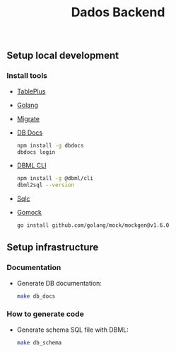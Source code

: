 <div align="center" style="padding-bottom: 20px">
  <h1>Dados Backend</h1>
</div>

## Setup local development

### Install tools

- [TablePlus](https://tableplus.com/)
- [Golang](https://golang.org/)
- [Migrate](https://github.com/golang-migrate/migrate/tree/master/cmd/migrate)

- [DB Docs](https://dbdocs.io/docs)

  ```bash
  npm install -g dbdocs
  dbdocs login
  ```

- [DBML CLI](https://www.dbml.org/cli/#installation)

  ```bash
  npm install -g @dbml/cli
  dbml2sql --version
  ```

- [Sqlc](https://github.com/kyleconroy/sqlc#installation)

- [Gomock](https://github.com/golang/mock)

  ```bash
  go install github.com/golang/mock/mockgen@v1.6.0
  ```

## Setup infrastructure

### Documentation

- Generate DB documentation:

  ```bash
  make db_docs
  ```

### How to generate code

- Generate schema SQL file with DBML:

  ```bash
  make db_schema
  ```
